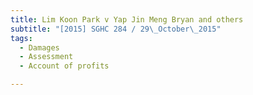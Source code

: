 ```yaml
---
title: Lim Koon Park v Yap Jin Meng Bryan and others 
subtitle: "[2015] SGHC 284 / 29\_October\_2015"
tags:
  - Damages
  - Assessment
  - Account of profits

---
```


